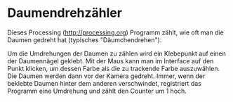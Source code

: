 Daumendrehzähler
================

Dieses Processing (http://processing.org) Programm zählt, wie oft man die Daumen gedreht hat (typisches "Däumchendrehen").

Um die Umdrehungen der Daumen zu zählen wird ein Klebepunkt auf einen der Daumennägel geklebt. Mit der Maus kann man im Interface auf den Punkt klicken, um dessen Farbe als die zu trackende Farbe auszuwählen. Die Daumen werden dann vor der Kamera gedreht. Immer, wenn der beklebte Daumen hinter dem anderen verschwindet, registriert das Programm eine Umdrehung und zählt den Counter um 1 hoch.
